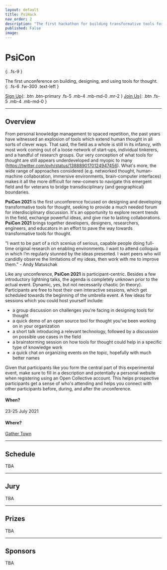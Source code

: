 ```yaml
---
layout: default
title: PsiHack
nav_order: 2
description: "The first hackathon for building transformative tools for thought."
published: False
image: 
---
```


# PsiCon
{: .fs-9 }

The first unconference on building, designing, and using tools for thought.
{: .fs-6 .fw-300 .text-left }

[Sign Up](){: .btn .btn-primary .fs-5 .mb-4 .mb-md-0 .mr-2 } [Join Us](/#join-us){: .btn .fs-5 .mb-4 .mb-md-0 }

---

## Overview

From personal knowledge management to spaced repetition, the past years have witnessed an explosion of tools which extend human thought in all sorts of clever ways. That said, the field as a whole is still in its infancy, with most work coming out of a loose network of start-ups, individual tinkerers, and a handful of research groups. Our very conception of what tools for thought are still appears underdeveloped and myopic to many (https://twitter.com/pvh/status/1388890170124947456). What's more, the wide range of approaches considered (e.g. networked thought, human-machine collaboration, immersive environments, brain-computer interfaces) makes it all the more difficult for new-comers to navigate this emergent field and for veterans to bridge transdisciplinary (and geographical) boundaries.

**PsiCon 2021** is the first unconference focused on designing and developing transformative tools for thought, seeking to provide a much needed forum for interdisciplinary discussion. It's an opportunity to explore recent trends in the field, exchange powerful ideas, and give rise to lasting collaborations. **PsiCon 2021** brings together developers, designers, researchers, engineers, and educators in an effort to pave the way towards transformative tools for thought.

"I want to be part of a rich scenius of serious, capable people doing full-time original research on enabling environments. I want to attend colloquia in which I’m regularly stunned by the ideas presented. I want peers who will candidly observe the limitations of my ideas, then work with me to improve them." - Andy Matuschak

Like any unconference, **PsiCon 2021** is participant-centric. Besides a few introductory lightning talks, the agenda is completely unknown prior to the actual event. Dynamic, yes, but not necessarily chaotic (in theory). Participants are free to host their own interactive sessions, which get scheduled towards the beginning of the umbrella event. A few ideas for sessions which you could host yourself include:
- a group discussion on challenges you're facing in designing tools for thought
- a quick demo of an open source tool for thought you've been working on in your organization
- a short talk introducing a relevant technology, followed by a discussion on possible use cases in the field
- a brainstorming session on how tools for thought could help in a specific type of knowledge work
- a quick chat on organizing events on the topic, hopefully with much better names

Given that participants like you form the central part of this experimental event, make sure to fill in a description and potentially a personal website when registering using an Open Collective account. This helps prospective participants get a sense of who's attending and helps you connect with other participants before, during, and after the unconference.

#### When? 

23-25 July 2021

#### Where?

[Gather Town](https://gather.town/)

---

## Schedule

TBA

---

## Jury

TBA

---

## Prizes

TBA

---

## Sponsors

TBA